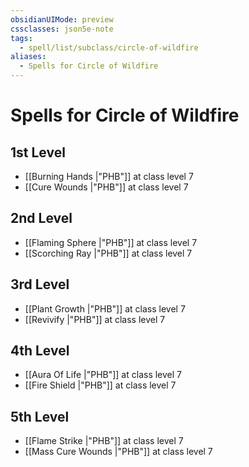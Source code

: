```yaml
---
obsidianUIMode: preview
cssclasses: json5e-note
tags:
  - spell/list/subclass/circle-of-wildfire
aliases:
  - Spells for Circle of Wildfire
---
```

# Spells for Circle of Wildfire

## 1st Level

- [[Burning Hands \|"PHB"]] at class level 7
- [[Cure Wounds \|"PHB"]] at class level 7

## 2nd Level

- [[Flaming Sphere \|"PHB"]] at class level 7
- [[Scorching Ray \|"PHB"]] at class level 7

## 3rd Level

- [[Plant Growth \|"PHB"]] at class level 7
- [[Revivify \|"PHB"]] at class level 7

## 4th Level

- [[Aura Of Life \|"PHB"]] at class level 7
- [[Fire Shield \|"PHB"]] at class level 7

## 5th Level

- [[Flame Strike \|"PHB"]] at class level 7
- [[Mass Cure Wounds \|"PHB"]] at class level 7
